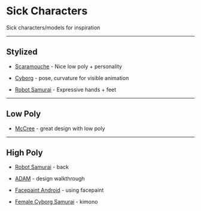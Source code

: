 # Sick Characters
Sick characters/models for inspiration
___________

## Stylized

- [Scaramouche](https://sketchfab.com/models/2d8425c1af3a48a7bc5dc9f856f41cb9?ref=related) - Nice low poly + personality

- [Cyborg](https://cdna.artstation.com/p/assets/images/images/008/631/816/large/taregh-saber-cyborg-red2-mini.jpg?1514086286) - pose, curvature for visible animation

- [Robot Samurai](https://imgur.com/a/BVgqlnl) - Expressive hands + feet

____________

## Low Poly

- [McCree](https://sketchfab.com/models/38aedc02c0b2412babdc4d0eac7c6803?ref=related) - great design with low poly

____________

## High Poly

- [Robot Samurai](https://mugishaarts.artstation.com/projects/wwoBO) - back

- [ADAM](https://www.kotaku.com.au/2016/07/fine-art-robot-samurai/) - design walkthrough

- [Facepaint Android](https://www.artstation.com/artwork/Q2kyl) - using facepaint

- [Female Cyborg Samurai](https://www.artstation.com/artwork/nBvl9) - kimono


